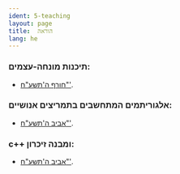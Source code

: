 ```yaml
---
ident: 5-teaching
layout: page
title:  הוראה
lang: he
---
```


### תיכנות מונחה-עצמים:

* [חורף ה'תשע"ח"'][oop5778].

### אלגוריתמים המתחשבים בתמריצים אנושיים:

* [אביב ה'תשע"ח"'][alg5778].

### c++ ומבנה זיכרון:

* [אביב ה'תשע"ח"'][cpp5778].


[oop5778]: https://github.com/erelsgl/ariel-oop-course
[alg5778]: https://github.com/erelsgl/ariel-algorithms2m-5778
[cpp5778]: https://github.com/erelsgl/ariel-cpp-5778
